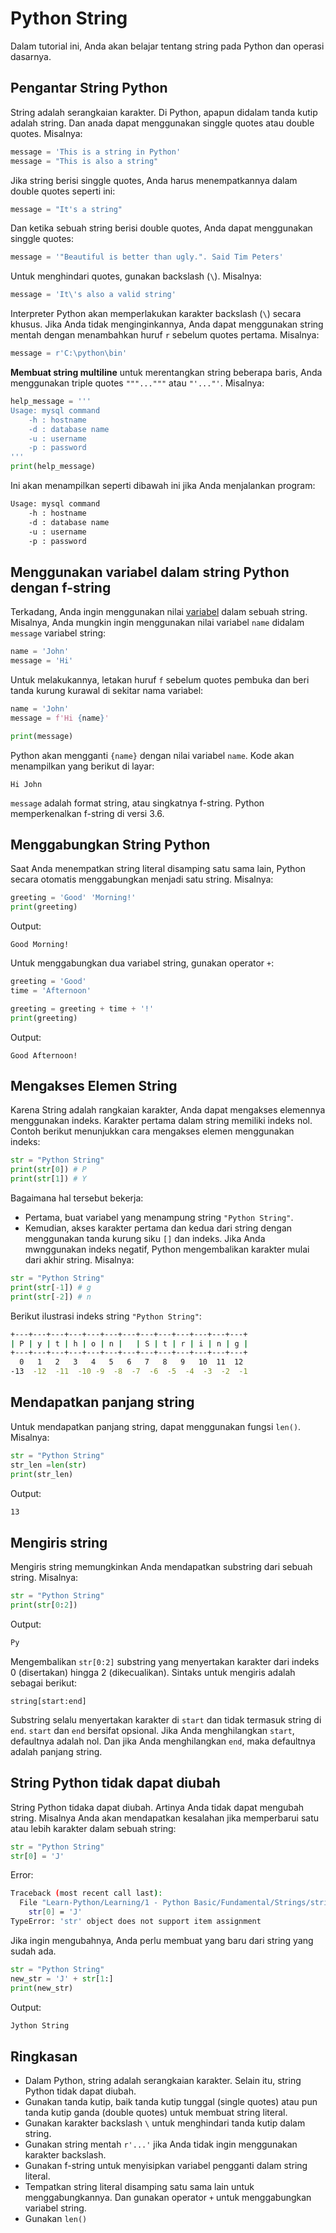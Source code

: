 # Python String

Dalam tutorial ini, Anda akan belajar tentang string pada Python dan operasi dasarnya.

## Pengantar String Python
String adalah serangkaian karakter. Di Python, apapun didalam tanda kutip adalah string. Dan anada dapat menggunakan singgle quotes atau double quotes. Misalnya:
```python
message = 'This is a string in Python'
message = "This is also a string"
```
Jika string berisi singgle quotes, Anda harus menempatkannya dalam double quotes seperti ini:
```python
message = "It's a string"
```
Dan ketika sebuah string berisi double quotes, Anda dapat menggunakan singgle quotes:
```python
message = '"Beautiful is better than ugly.". Said Tim Peters'
```
Untuk menghindari quotes, gunakan backslash (`\`). Misalnya:
```python
message = 'It\'s also a valid string'
```
Interpreter Python akan memperlakukan karakter backslash (`\`) secara khusus. Jika Anda tidak menginginkannya, Anda dapat menggunakan string mentah dengan menambahkan huruf `r` sebelum quotes pertama. Misalnya:
```python
message = r'C:\python\bin'
```
**Membuat string multiline**
untuk merentangkan string beberapa baris, Anda menggunakan triple quotes `"""..."""` atau `"'..."'`. Misalnya:

```python
help_message = '''
Usage: mysql command
    -h : hostname
    -d : database name
    -u : username
    -p : password
'''
print(help_message)
```
Ini akan menampilkan seperti dibawah ini jika Anda menjalankan program:
```bash
Usage: mysql command
    -h : hostname
    -d : database name
    -u : username
    -p : password
```

## Menggunakan variabel dalam string Python dengan f-string
Terkadang, Anda ingin menggunakan nilai [variabel](../Variables/Variables.md) dalam sebuah string.
Misalnya, Anda mungkin ingin menggunakan nilai variabel `name` didalam `message` variabel string:

```python
name = 'John'
message = 'Hi'
```
Untuk melakukannya, letakan huruf `f` sebelum quotes pembuka dan beri tanda kurung kurawal di sekitar nama variabel:
```python
name = 'John'
message = f'Hi {name}'

print(message)
```
Python akan mengganti `{name}` dengan nilai variabel `name`. Kode akan menampilkan yang berikut di layar:
```text
Hi John
```
`message` adalah format string, atau singkatnya f-string. Python memperkenalkan f-string di versi 3.6.

## Menggabungkan String Python
Saat Anda menempatkan string literal disamping satu sama lain, Python secara otomatis menggabungkan menjadi satu string. Misalnya:
```python
greeting = 'Good' 'Morning!'
print(greeting)
```
Output:
```text
Good Morning!
```
Untuk menggabungkan dua variabel string, gunakan operator `+`:
```python
greeting = 'Good'
time = 'Afternoon'

greeting = greeting + time + '!'
print(greeting)
```
Output:
```text
Good Afternoon!
```

## Mengakses Elemen String
Karena String adalah rangkaian karakter, Anda dapat mengakses elemennya menggunakan indeks. Karakter pertama dalam string memiliki indeks nol.
Contoh berikut menunjukkan cara mengakses elemen menggunakan indeks:
```python
str = "Python String"
print(str[0]) # P
print(str[1]) # Y
```
Bagaimana hal tersebut bekerja:
- Pertama, buat variabel yang menampung string `"Python String"`.
- Kemudian, akses karakter pertama dan kedua dari string dengan menggunakan tanda kurung siku `[]` dan indeks.
  Jika Anda mwnggunakan indeks negatif, Python mengembalikan karakter mulai dari akhir string. Misalnya:
```python
str = "Python String"
print(str[-1]) # g
print(str[-2]) # n
```
Berikut ilustrasi indeks string `"Python String"`:
```bash
+---+---+---+---+---+---+---+---+---+---+---+---+---+
| P | y | t | h | o | n |   | S | t | r | i | n | g |
+---+---+---+---+---+---+---+---+---+---+---+---+---+
  0   1   2   3   4   5   6   7   8   9   10  11  12
-13  -12  -11  -10 -9  -8  -7  -6  -5  -4  -3  -2  -1
```

## Mendapatkan panjang string
Untuk mendapatkan panjang string, dapat menggunakan fungsi `len()`. Misalnya:
```python
str = "Python String"
str_len =len(str)
print(str_len)
```
Output:
```bash
13
```
## Mengiris string
Mengiris string memungkinkan Anda mendapatkan substring dari sebuah string. Misalnya:
```python
str = "Python String"
print(str[0:2])
```
Output:
```bash
Py
```
Mengembalikan `str[0:2]` substring yang menyertakan karakter dari indeks 0 (disertakan) hingga 2 (dikecualikan).
Sintaks untuk mengiris adalah sebagai berikut:
```text
string[start:end]
```
Substring selalu menyertakan karakter di `start` dan tidak termasuk string di `end`.
`start` dan `end` bersifat opsional. Jika Anda menghilangkan `start`, defaultnya adalah nol. Dan jika Anda menghilangkan `end`, maka defaultnya adalah panjang string.

## String Python tidak dapat diubah
String Python tidaka dapat diubah. Artinya Anda tidak dapat mengubah string. Misalnya Anda akan mendapatkan kesalahan jika memperbarui satu atau lebih karakter dalam sebuah string:
```python
str = "Python String"
str[0] = 'J'
```
Error:
```bash
Traceback (most recent call last):
  File "Learn-Python/Learning/1 - Python Basic/Fundamental/Strings/string.py", line 2, in <module>
    str[0] = 'J'
TypeError: 'str' object does not support item assignment
```
Jika ingin mengubahnya, Anda perlu membuat yang baru dari string yang sudah ada.
```python
str = "Python String"
new_str = 'J' + str[1:]
print(new_str)
```
Output:
```bash
Jython String
```

## Ringkasan
- Dalam Python, string adalah serangkaian karakter. Selain itu, string Python
tidak dapat diubah.
- Gunakan tanda kutip, baik tanda kutip tunggal (single quotes) atau pun tanda
kutip ganda (double quotes) untuk membuat string literal.
- Gunakan karakter backslash `\` untuk menghindari tanda kutip dalam string.
- Gunakan string mentah `r'...'` jika Anda tidak ingin menggunakan karakter backslash.
- Gunakan f-string untuk menyisipkan variabel pengganti dalam string literal.
- Tempatkan string literal disamping satu sama lain untuk menggabungkannya. Dan gunakan operator `+` untuk menggabungkan variabel string.
- Gunakan `len()`